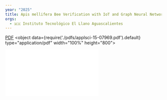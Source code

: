 ```yaml
---
year: "2025"
title: Apis mellifera Bee Verification with IoT and Graph Neural Network
orgs:
  - 🇲🇽 Instituto Tecnológico El Llano Aguascalientes
---
```


[PDF](pdfs/applsci-15-07969.pdf)
<object data={require('./pdfs/applsci-15-07969.pdf').default} type="application/pdf" width="100%" height="800"></object>

![](pdfs/applsci-15-07969.pdf)